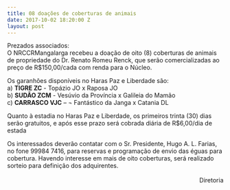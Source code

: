 ```yaml
---
title: 08 doações de coberturas de animais
date: 2017-10-02 18:20:00 Z
layout: post
---
```


Prezados associados:
<br>
O NRCCRMangalarga recebeu a doação de oito (8) coberturas de animais de propriedade do Dr. Renato Romeu Renck, que serão comercializadas ao preço de R$150,00/cada com renda para o Núcleo.

<!-- more -->

<p>
  Os garanhões disponíveis no Haras Paz e Liberdade são:
  <br>
  a)	<b>TIGRE ZC</b> - Topázio JO x Raposa JO
  <br>
  b)	<b>SUDÃO ZCM</b> - Vesúvio da Província x Galileia do Mamão
  <br>
  c)	<b>CARRASCO VJC</b> –  ¬ Fantástico da Janga x Catania DL
</p>

<p>
  Quanto à estadia no Haras Paz e Liberdade, os primeiros trinta (30) dias serão gratuitos, e após esse prazo será cobrada diária de R$6,00/dia de estada
</p>

<p>
  Os interessados deverão contatar com o Sr. Presidente, Hugo A. L. Farias, no fone 99984 7416, para reservas e programação de envio das éguas para cobertura. Havendo interesse em mais de oito coberturas, será realizado sorteio para definição dos adquirentes.
  <br><br>
  <span style="float:right">
    Diretoria
  </span>
</p>

<p>
&nbsp;
</p>
